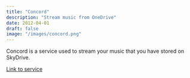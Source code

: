 ```yaml
---
title: "Concord"
description: "Stream music from OneDrive"
date: 2012-04-01
draft: false
image: "/images/concord.png"
---
```


Concord is a service used to stream your music that you have stored on SkyDrive.

[Link to service](http://concord.herokuapp.com/)
